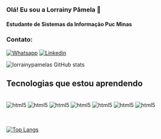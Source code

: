 ### Olá! Eu sou a Lorrainy Pâmela 👋

#### Estudante de Sistemas da Informação Puc Minas 

### Contato:

[![Whatsapp](https://img.shields.io/badge/WhatsApp-25D366?style=for-the-badge&logo=whatsapp&logoColor=white)](https://wa.me/qr/LKJJ2KGL6TVXH1)
[![Linkedin](https://img.shields.io/badge/LinkedIn-0077B5?style=for-the-badge&logo=linkedin&logoColor=white)](https://www.linkedin.com/in/lorrainy-p%C3%A2mela-siqueira-9a9707180/)


![lorrainypamelas GitHub stats](https://github-readme-stats.vercel.app/api?username=lorrainypamelas&show_icons=true&theme=dracula)


## Tecnologias que estou aprendendo

<div style="display: inline_block"><br/>
<img align="center"alt="html5"src="https://img.shields.io/badge/HTML5-E34F26?style=for-the-badge&logo=html5&logoColor=white">
<img align="center"alt="html5"src="https://img.shields.io/badge/CSS-239120?&style=for-the-badge&logo=css3&logoColor=white">
<img align="center"alt="html5"src="https://img.shields.io/badge/JavaScript-F7DF1E?style=for-the-badge&logo=javascript&logoColor=black">
<img align="center"alt="html5"src="https://img.shields.io/badge/React-20232A?style=for-the-badge&logo=react&logoColor=61DAFB">
<img align="center"alt="html5"src="https://img.shields.io/badge/PHP-777BB4?style=for-the-badge&logo=php&logoColor=white">
<img align="center"alt="html5"src="https://img.shields.io/badge/Bootstrap-563D7C?style=for-the-badge&logo=bootstrap&logoColor=white">
<img align="center"alt="html5"src="https://img.shields.io/badge/Spring-6DB33F?style=for-the-badge&logo=spring&logoColor=white">

</div> <br><br>

[![Top Langs](https://github-readme-stats.vercel.app/api/top-langs/?username=lorrainypamelas&layout=compact)](https://github.com/lorrainypamelas/github-readme-stats)
